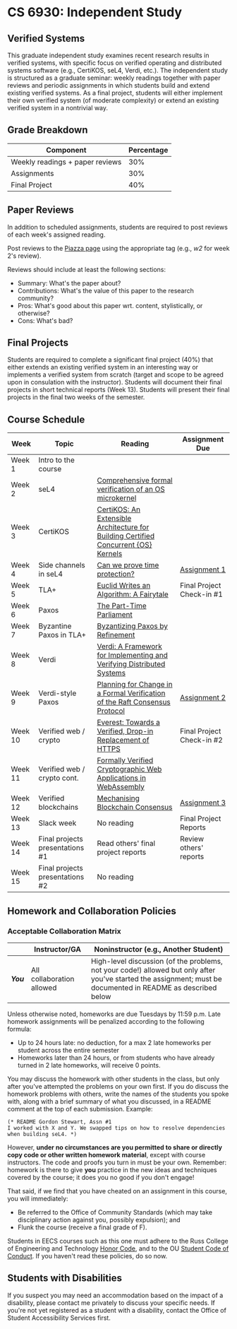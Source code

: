 # CS 6930: Independent Study

## Verified Systems

This graduate independent study examines recent research results in verified systems, with specific focus on verified operating and distributed systems software (e.g., CertiKOS, seL4, Verdi, etc.). The independent study is structured as a graduate seminar: weekly readings together with paper reviews and periodic assignments in which students build and extend existing verified systems. As a final project, students will either implement their own verified system (of moderate complexity) or extend an existing verified system in a nontrivial way. 

## Grade Breakdown

| Component| Percentage |
|----------|------------|
| Weekly readings + paper reviews | 30% |
| Assignments | 30% |
| Final Project | 40% |

## Paper Reviews

In addition to scheduled assignments, students are required to post reviews of each week's assigned reading. 

Post reviews to the [Piazza page](piazza.com/ohio/fall2019/cs6930) using the appropriate tag (e.g., *w2* for week 2's review).

Reviews should include at least the following sections: 

* Summary: What's the paper about?
* Contributions: What's the value of this paper to the research community?
* Pros: What's good about this paper wrt. content, stylistically, or otherwise?
* Cons: What's bad?

## Final Projects

Students are required to complete a significant final project (40%) that either extends an existing verified system in an interesting way or implements a verified system from scratch (target and scope to be agreed upon in consulation with the instructor). Students will document their final projects in short technical reports (Week 13). Students will present their final projects in the final two weeks of the semester.  

## Course Schedule 

| Week | Topic | Reading | Assignment Due |
|------|-------|---------|----------------|
| Week 1 | Intro to the course | | |
| Week 2 | seL4 | [Comprehensive formal verification of an OS microkernel](http://ts.data61.csiro.au/publications/nicta_full_text/7371.pdf) | |
| Week 3 | CertiKOS | [CertiKOS: An Extensible Architecture for Building Certified Concurrent {OS} Kernels](https://www.usenix.org/system/files/conference/osdi16/osdi16-gu.pdf) | |
| Week 4 | Side channels in seL4 | [Can we prove time protection?](http://ts.data61.csiro.au/publications/csiro_full_text//Heiser_KM_19.pdf) | [Assignment 1](https://github.com/OUPL/VerifiedSystems/blob/master/Assignment1.md) |
| Week 5 | TLA+ | [Euclid Writes an Algorithm: A Fairytale](http://lamport.azurewebsites.net/pubs/euclid.pdf) | Final Project Check-in #1 |
| Week 6 | Paxos | [The Part-Time Parliament](http://lamport.azurewebsites.net/pubs/lamport-paxos.pdf) | |
| Week 7 | Byzantine Paxos in TLA+ | [Byzantizing Paxos by Refinement](http://lamport.azurewebsites.net/pubs/web-byzpaxos.pdf) | |
| Week 8 | Verdi | [Verdi: A Framework for Implementing and Verifying Distributed Systems](https://verdi.uwplse.org/verdi.pdf) | |
| Week 9 | Verdi-style Paxos | [Planning for Change in a Formal Verification of the Raft Consensus Protocol](https://verdi.uwplse.org/raft-proof.pdf) | [Assignment 2](https://github.com/OUPL/VerifiedSystems/blob/master/Assignment2.md) |
| Week 10 | Verified web / crypto | [Everest: Towards a Verified, Drop-in Replacement of HTTPS](http://drops.dagstuhl.de/opus/volltexte/2017/7119/pdf/LIPIcs-SNAPL-2017-1.pdf) | Final Project Check-in #2 |
| Week 11 | Verified web / crypto cont. | [Formally Verified Cryptographic Web Applications in WebAssembly](https://eprint.iacr.org/2019/542.pdf) | |
| Week 12 | Verified blockchains | [Mechanising Blockchain Consensus](http://discovery.ucl.ac.uk/10038868/1/toychain-accepted.pdf) | [Assignment 3](https://github.com/OUPL/VerifiedSystems/blob/master/Assignment3.md) |
| Week 13 | Slack week | No reading | Final Project Reports |
| Week 14 | Final projects presentations #1 | Read others' final project reports | Review others' reports |
| Week 15 | Final projects presentations #2 | No reading | |

## Homework and Collaboration Policies

### Acceptable Collaboration Matrix

|            | Instructor/GA	| Noninstructor (e.g., Another Student) | 
|------------|----------------|---------------------------------------|
| ***You***  | All collaboration allowed | High-level discussion (of the problems, not your code!) allowed but only after you've started the assignment; must be documented in README as described below |

Unless otherwise noted, homeworks are due Tuesdays by 11:59 p.m. Late homework assignments will be penalized according to the following formula:

* Up to 24 hours late: no deduction, for a max 2 late homeworks per student across the entire semester
* Homeworks later than 24 hours, or from students who have already turned in 2 late homeworks, will receive 0 points.

You may discuss the homework with other students in the class, but only after you've attempted the problems on your own first. If you do discuss the homework problems with others, write the names of the students you spoke with, along with a brief summary of what you discussed, in a README comment at the top of each submission. Example:

```
(* README Gordon Stewart, Assn #1 
I worked with X and Y. We swapped tips on how to resolve dependencies when building seL4. *)
```

However, **under no circumstances are you permitted to share or directly copy code or other written homework material**, except with course instructors. The code and proofs you turn in must be your own. Remember: homework is there to give **you** practice in the new ideas and techniques covered by the course; it does you no good if you don't engage!

That said, if we find that you have cheated on an assignment in this course, you will immediately:

* Be referred to the Office of Community Standards (which may take disciplinary action against you, possibly expulsion); and
* Flunk the course (receive a final grade of F).

Students in EECS courses such as this one must adhere to the Russ College of Engineering and Technology [Honor Code](https://www.ohio.edu/engineering/academics/academic-integrity.cfm##code), and to the OU [Student Code of Conduct](http://www.ohio.edu/communitystandards/academic/students.cfm). If you haven't read these policies, do so now.

## Students with Disabilities

If you suspect you may need an accommodation based on the impact of a disability, please contact me privately to discuss your specific needs. If you're not yet registered as a student with a disability, contact the Office of Student Accessibility Services first.
